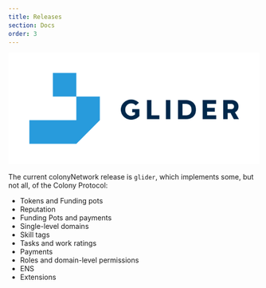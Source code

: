 ```yaml
---
title: Releases
section: Docs
order: 3
---
```


![glider](/docs/img/glider_fullColor.svg)

The current colonyNetwork release is `glider`, which implements some, but not all, of the Colony Protocol:

* Tokens and Funding pots
* Reputation
* Funding Pots and payments
* Single-level domains
* Skill tags
* Tasks and work ratings
* Payments
* Roles and domain-level permissions
* ENS
* Extensions
